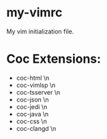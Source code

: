 # my-vimrc
My vim initialization file.

# Coc Extensions:
* coc-html \n
* coc-vimlsp \n
* coc-tsserver \n
* coc-json \n
* coc-jedi \n
* coc-java \n
* coc-css \n
* coc-clangd \n
